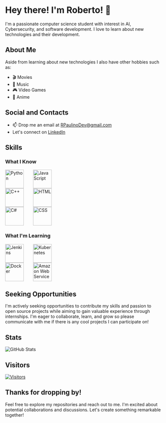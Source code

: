 <!-- Welcome Section -->
# Hey there! I'm Roberto! 👋

I'm a passionate computer science student with interest in AI, Cybersecurity, and software development. I love to learn about new technologies and their development.

## About Me

Aside from learning about new technologies I also have other hobbies such as:
- 🎬 Movies
- 🎵 Music
- 🎮 Video Games
- 🌸 Anime

## Social and Contacts

- 📫 Drop me an email at [RPaulinoDev@gmail.com](mailto:RPaulinoDev@gmail.com)
- Let's connect on [LinkedIn](https://www.linkedin.com/in/robertopaulino-it/)

## Skills

### What I Know
<div style="display: flex; gap: 30px;">
    <div style="display: flex; flex-direction: column; align-items: center;">
        <img src="https://cdn.jsdelivr.net/gh/devicons/devicon/icons/python/python-plain.svg" alt="Python" width="60" height="60">
        <img src="https://cdn.jsdelivr.net/gh/devicons/devicon/icons/cplusplus/cplusplus-plain.svg" alt="C++" width="60" height="60">
        <img src="https://cdn.jsdelivr.net/gh/devicons/devicon/icons/csharp/csharp-plain.svg" alt="C#" width="60" height="60">
    </div>
    <div style="display: flex; flex-direction: column; align-items: center;">
        <img src="https://cdn.jsdelivr.net/gh/devicons/devicon/icons/javascript/javascript-plain.svg" alt="JavaScript" width="60" height="60">
        <img src="https://cdn.jsdelivr.net/gh/devicons/devicon/icons/html5/html5-plain.svg" alt="HTML" width="60" height="60">
        <img src="https://cdn.jsdelivr.net/gh/devicons/devicon/icons/css3/css3-plain.svg" alt="CSS" width="60" height="60">
    </div>
</div>

### What I'm Learning
<div style="display: flex; gap: 30px;">
    <div style="display: flex; flex-direction: column; align-items: center;">
        <img src="https://cdn.jsdelivr.net/gh/devicons/devicon/icons/jenkins/jenkins-plain.svg" alt="Jenkins" width="60" height="60">
        <img src="https://cdn.jsdelivr.net/gh/devicons/devicon/icons/docker/docker-plain.svg" alt="Docker" width="60" height="60">
    </div>
    <div style="display: flex; flex-direction: column; align-items: center;">
        <img src="https://cdn.jsdelivr.net/gh/devicons/devicon/icons/kubernetes/kubernetes-plain.svg" alt="Kubernetes" width="60" height="60">
        <img src="https://cdn.jsdelivr.net/gh/devicons/devicon/icons/amazonwebservices/amazonwebservices-plain-wordmark.svg" alt="Amazon Web Services" width="60" height="60">
    </div>
</div>


## Seeking Opportunities

I'm actively seeking opportunities to contribute my skills and passion to open source projects while aiming to gain valuable experience through internships. I'm eager to collaborate, learn, and grow so please communicate with me if there is any cool projects I can participate on!

## Stats
![GitHub Stats](https://github-readme-stats.vercel.app/api?username=your_github_username&show_icons=true&theme=radical)

## Visitors
[![Visitors](https://visitor-badge.glitch.me/badge?page_id=your_github_username.your_repository_name)](https://github.com/your_github_username/your_repository_name)

<!-- Goodbye Section -->
## Thanks for dropping by!

Feel free to explore my repositories and reach out to me. I'm excited about potential collaborations and discussions. Let's create something remarkable together!

